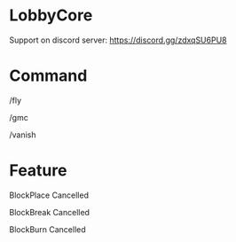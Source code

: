 # LobbyCore

Support on discord server: https://discord.gg/zdxqSU6PU8

# Command

/fly

/gmc

/vanish

# Feature

BlockPlace Cancelled

BlockBreak Cancelled

BlockBurn Cancelled
